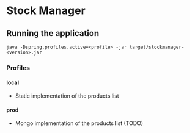 
# Stock Manager

## Running the application

```shell
java -Dspring.profiles.active=<profile> -jar target/stockmanager-<version>.jar
```

### Profiles
#### local
- Static implementation of the products list

#### prod
- Mongo implementation of the products list (TODO)

